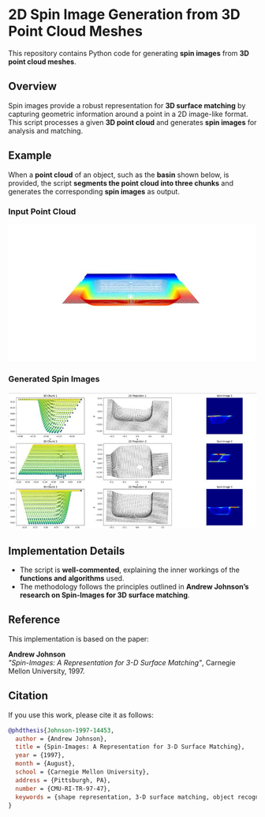 # **2D Spin Image Generation from 3D Point Cloud Meshes**
This repository contains Python code for generating **spin images** from **3D point cloud meshes**.

## **Overview**
Spin images provide a robust representation for **3D surface matching** by capturing geometric information around a point in a 2D image-like format. This script processes a given **3D point cloud** and generates **spin images** for analysis and matching.

## **Example**
When a **point cloud** of an object, such as the **basin** shown below, is provided, the script **segments the point cloud into three chunks** and generates the corresponding **spin images** as output.

### **Input Point Cloud**
![Input Point Cloud](images/basin.jpg) 

### **Generated Spin Images**
![Generated Spin Images](images/spin.jpg)

## **Implementation Details**
- The script is **well-commented**, explaining the inner workings of the **functions and algorithms** used.
- The methodology follows the principles outlined in **Andrew Johnson’s research on Spin-Images for 3D surface matching**.

## **Reference**
This implementation is based on the paper:

**Andrew Johnson**  
*"Spin-Images: A Representation for 3-D Surface Matching"*, Carnegie Mellon University, 1997.  

## **Citation**
If you use this work, please cite it as follows:

```bibtex
@phdthesis{Johnson-1997-14453,
  author = {Andrew Johnson},
  title = {Spin-Images: A Representation for 3-D Surface Matching},
  year = {1997},
  month = {August},
  school = {Carnegie Mellon University},
  address = {Pittsburgh, PA},
  number = {CMU-RI-TR-97-47},
  keywords = {shape representation, 3-D surface matching, object recognition, spin-images, surface mesh, surface registration, object modeling, scene clutter.},
}
